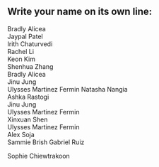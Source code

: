 ## Write your name on its own line:   
Bradly Alicea    
Jaypal Patel    
Irith Chaturvedi   
Rachel Li    
Keon Kim    
Shenhua Zhang   
Bradly Alicea         
Jinu Jung    
Ulysses Martinez Fermin
Natasha Nangia    
Ashka Rastogi    
Jinu Jung      
Ulysses Martinez Fermin     
Xinxuan Shen    
Ulysses Martinez Fermin    
Alex Soja    
Sammie Brish
Gabriel Ruiz

Sophie Chiewtrakoon
